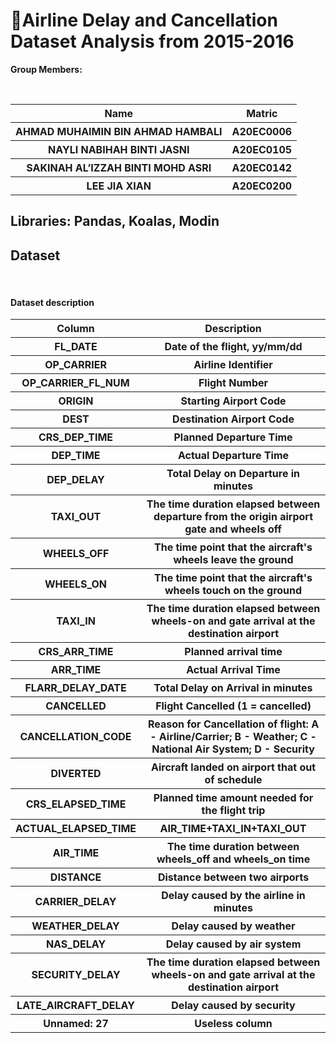 <h1> 🛫Airline Delay and Cancellation Dataset Analysis from 2015-2016 </h1>

**Group Members:**

<br>

<table width = 700>
  <tr>
    <th>Name</th>
    <th>Matric</th>
  </tr>
  <tr>
    <th>AHMAD MUHAIMIN BIN AHMAD HAMBALI</th>
    <th>A20EC0006</th>
  </tr>
  <tr>
    <th>NAYLI NABIHAH BINTI JASNI</th>
    <th>A20EC0105</th>
  </tr>
    <tr>
    <th>SAKINAH AL’IZZAH BINTI MOHD ASRI</th>
    <th>A20EC0142</th>
  </tr>
    <tr>
    <th>LEE JIA XIAN</th>
    <th>A20EC0200</th>
  </tr>
</table> 

<h2> Libraries: Pandas, Koalas, Modin</h2>
<h2> Dataset </h2>

<br>
<h4>Dataset description</h4>

<table>
  <tr>
    <th>Column</th>
    <th>Description</th>
  </tr>
  <tr>
    <th>FL_DATE</th>
    <th>Date of the flight, yy/mm/dd</th>
  </tr>
    <tr>
    <th>OP_CARRIER</th>
    <th>Airline Identifier</th>
  </tr>
    <tr>
    <th>OP_CARRIER_FL_NUM</th>
    <th>Flight Number</th>
  </tr>
    <tr>
    <th>ORIGIN</th>
    <th>Starting Airport Code</th>
  </tr>
    <tr>
    <th>DEST</th>
    <th>Destination Airport Code</th>
  </tr>
    <tr>
    <th>CRS_DEP_TIME</th>
    <th>Planned Departure Time</th>
  </tr>
    <tr>
    <th>DEP_TIME</th>
    <th>Actual Departure Time</th>
  </tr>
    <tr>
    <th>DEP_DELAY</th>
    <th>Total Delay on Departure in minutes</th>
  </tr>
    <tr>
    <th>TAXI_OUT</th>
    <th>The time duration elapsed between departure from the origin airport gate and wheels off</th>
  </tr>
    <tr>
    <th>WHEELS_OFF</th>
    <th>The time point that the aircraft's wheels leave the ground</th>
  </tr>
    <tr>
    <th>WHEELS_ON</th>
    <th>The time point that the aircraft's wheels touch on the ground</th>
  </tr>
    <tr>
    <th>TAXI_IN</th>
    <th>The time duration elapsed between wheels-on and gate arrival at the destination airport</th>
  </tr>
    <tr>
    <th>CRS_ARR_TIME</th>
    <th>Planned arrival time</th>
  </tr>
    <tr>
    <th>ARR_TIME</th>
    <th>Actual Arrival Time</th>
  </tr>
    <tr>
    <th>FLARR_DELAY_DATE</th>
    <th>Total Delay on Arrival in minutes</th>
  </tr>
    <tr>
    <th>CANCELLED</th>
    <th>Flight Cancelled (1 = cancelled)</th>
  </tr>
    <tr>
    <th>CANCELLATION_CODE</th>
    <th>Reason for Cancellation of flight: A - Airline/Carrier; B - Weather; C - National Air System; D - Security</th>
  </tr>
    <tr>
    <th>DIVERTED</th>
    <th>Aircraft landed on airport that out of schedule</th>
  </tr>
    <tr>
    <th>CRS_ELAPSED_TIME</th>
    <th>Planned time amount needed for the flight trip</th>
  </tr>
    <tr>
    <th>ACTUAL_ELAPSED_TIME</th>
    <th>AIR_TIME+TAXI_IN+TAXI_OUT</th>
  </tr>
    <tr>
    <th>AIR_TIME</th>
    <th>The time duration between wheels_off and wheels_on time</th>
  </tr>
    <tr>
    <th>DISTANCE</th>
    <th>Distance between two airports</th>
  </tr>
    <tr>
    <th>CARRIER_DELAY</th>
    <th>Delay caused by the airline in minutes</th>
  </tr>
    <tr>
    <th>WEATHER_DELAY</th>
    <th>Delay caused by weather</th>
  </tr>
    <tr>
    <th>NAS_DELAY</th>
    <th>Delay caused by air system</th>
  </tr>
    <tr>
    <th>SECURITY_DELAY</th>
    <th>The time duration elapsed between wheels-on and gate arrival at the destination airport</th>
  </tr>
    <tr>
    <th>LATE_AIRCRAFT_DELAY</th>
    <th>Delay caused by security</th>
  </tr>
    <tr>
    <th>Unnamed: 27</th>
    <th>Useless column</th>
  </tr>
  
</table> 
